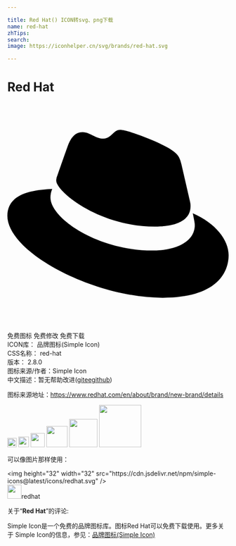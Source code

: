 ```yaml
---

title: Red Hat() ICON转svg、png下载
name: red-hat
zhTips: 
search: 
image: https://iconhelper.cn/svg/brands/red-hat.svg

---
```


# Red Hat  <small style="font-size: 60%;font-weight: 100"></small>

<div id="svg" class="svg-wrap">
<svg role="img" viewBox="0 0 24 24" xmlns="http://www.w3.org/2000/svg"><title>Red Hat icon</title><path d="M16.009 13.386c1.577 0 3.86-.326 3.86-2.202a1.765 1.765 0 0 0-.04-.431l-.94-4.08c-.216-.898-.406-1.305-1.982-2.093-1.223-.625-3.888-1.658-4.676-1.658-.733 0-.947.946-1.822.946-.842 0-1.467-.706-2.255-.706-.757 0-1.25.515-1.63 1.576 0 0-1.06 2.99-1.197 3.424a.81.81 0 0 0-.028.245c0 1.162 4.577 4.974 10.71 4.974m4.101-1.435c.218 1.032.218 1.14.218 1.277 0 1.765-1.984 2.745-4.593 2.745-5.895.004-11.06-3.451-11.06-5.734a2.326 2.326 0 0 1 .19-.925C2.746 9.415 0 9.794 0 12.217c0 3.969 9.405 8.861 16.851 8.861 5.71 0 7.149-2.582 7.149-4.62 0-1.605-1.387-3.425-3.887-4.512"/></svg>
</div>
<detail full-name='red-hat'></detail>

<div class="detail-page">
<p>
<span><span class="badge-success badge">免费图标</span> <span class="badge-success badge">免费修改</span>  <span class="badge-success badge">免费下载</span> </span>
<br/>
<span>
ICON库：
<span class="badge-secondary badge">品牌图标(Simple Icon)</span> 
</span>
<br/>
<span>
CSS名称：
<span class="badge-secondary badge">red-hat</span> 
</span>

<br/>
<span>
版本：
<span class="badge-secondary badge">2.8.0</span> 
</span>
<br/>
<span>图标来源/作者：<span class="badge-light badge">Simple Icon</span></span> 
<br/>
<span class="zh-detail">中文描述：暂无<span class="help-link"><span>帮助改进</span>(<a href="https://gitee.com/liuwave/icon-helper/edit/master/json/brands/red-hat.json" target="_blank" rel="noopener noreferrer">gitee</a><a href="https://github.com/liuwave/icon-helper/edit/master/json/brands/red-hat.json" target="_blank" rel="noopener noreferrer">github</a></span>)</span><br/>
</p>
</div><div class="description description alert alert-light"><p>图标来源地址：<a href="https://www.redhat.com/en/about/brand/new-brand/details" target="_blank" rel="noopener noreferrer">https://www.redhat.com/en/about/brand/new-brand/details</a></p></div>
<div class="alert alert-dark">
<img height="21" width="21" src="https://cdn.jsdelivr.net/npm/simple-icons@latest/icons/redhat.svg" />
<img height="24" width="24" src="https://cdn.jsdelivr.net/npm/simple-icons@latest/icons/redhat.svg" />
<img height="32" width="32" src="https://cdn.jsdelivr.net/npm/simple-icons@latest/icons/redhat.svg" />
<img height="48" width="48" src="https://cdn.jsdelivr.net/npm/simple-icons@latest/icons/redhat.svg" />
<img height="64" width="64" src="https://cdn.jsdelivr.net/npm/simple-icons@latest/icons/redhat.svg" />
<img height="96" width="96" src="https://cdn.jsdelivr.net/npm/simple-icons@latest/icons/redhat.svg" />

</div>
<div>
  <p>可以像图片那样使用：    
  </p>
  <div class="alert alert-primary" style="font-size: 14px">
    &lt;img height="32" width="32" src="https://cdn.jsdelivr.net/npm/simple-icons@latest/icons/redhat.svg" /&gt;
    <copy-btn content='<img height="32" width="32" src="https://cdn.jsdelivr.net/npm/simple-icons@latest/icons/redhat.svg" />'></copy-btn>
  </div>
  <div class="alert alert-secondary">
    <img height="32" width="32" src="https://cdn.jsdelivr.net/npm/simple-icons@latest/icons/redhat.svg" />redhat
    <copy-btn content="redhat" btn-title="复制图标名称"></copy-btn>
  </div>
</div>
<div class="icon-detail__container">
<p>关于“<b>Red Hat</b>”的评论:</p>
</div>
<Vssue title="关于“Red Hat”的评论" />
<div><p>Simple Icon是一个免费的品牌图标库。图标Red Hat可以免费下载使用。更多关于  Simple Icon的信息，参见：<a target="_blank" href="https://iconhelper.cn/brands.html">品牌图标(Simple Icon)</a>
</p></div>
